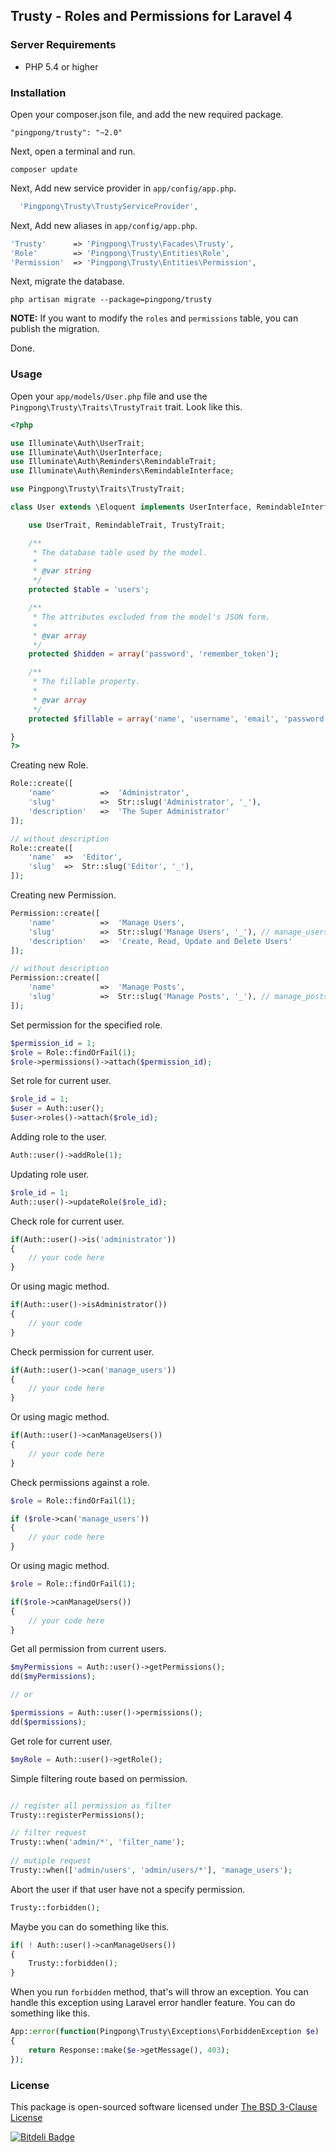 ## Trusty - Roles and Permissions for Laravel 4

### Server Requirements

- PHP 5.4 or higher

### Installation

Open your composer.json file, and add the new required package.
```
"pingpong/trusty": "~2.0" 
```
Next, open a terminal and run.
```
composer update 
```

Next, Add new service provider in `app/config/app.php`.

```php
  'Pingpong\Trusty\TrustyServiceProvider',
```

Next, Add new aliases in `app/config/app.php`.

```php
'Trusty'      => 'Pingpong\Trusty\Facades\Trusty',
'Role'		  => 'Pingpong\Trusty\Entities\Role',
'Permission'  => 'Pingpong\Trusty\Entities\Permission',
```

Next, migrate the database.
```
php artisan migrate --package=pingpong/trusty
```

**NOTE:** If you want to modify the `roles` and `permissions` table, you can publish the migration.

Done.

### Usage

Open your `app/models/User.php` file and use the `Pingpong\Trusty\Traits\TrustyTrait` trait. Look like this.

```php
<?php

use Illuminate\Auth\UserTrait;
use Illuminate\Auth\UserInterface;
use Illuminate\Auth\Reminders\RemindableTrait;
use Illuminate\Auth\Reminders\RemindableInterface;

use Pingpong\Trusty\Traits\TrustyTrait;

class User extends \Eloquent implements UserInterface, RemindableInterface {

	use UserTrait, RemindableTrait, TrustyTrait;

	/**
	 * The database table used by the model.
	 *
	 * @var string
	 */
	protected $table = 'users';

	/**
	 * The attributes excluded from the model's JSON form.
	 *
	 * @var array
	 */
	protected $hidden = array('password', 'remember_token');

	/**
	 * The fillable property.
	 * 	
	 * @var array
	 */
	protected $fillable = array('name', 'username', 'email', 'password', 'status', 'remember_token');

}
?>
```

Creating new Role.
```php
Role::create([
	'name'			=>	'Administrator',
	'slug'			=>	Str::slug('Administrator', '_'),
	'description'	=>	'The Super Administrator'
]);

// without description
Role::create([
	'name'	=>	'Editor',
	'slug'	=>	Str::slug('Editor', '_'),
]);
```

Creating new Permission.

```php
Permission::create([
	'name'			=>	'Manage Users',
 	'slug'			=>	Str::slug('Manage Users', '_'), // manage_users
 	'description'	=>	'Create, Read, Update and Delete Users'
]);

// without description
Permission::create([
	'name'			=>	'Manage Posts',
 	'slug'			=>	Str::slug('Manage Posts', '_'), // manage_posts
]);
```

Set permission for the specified role.

```php
$permission_id = 1;
$role = Role::findOrFail(1);
$role->permissions()->attach($permission_id);
```

Set role for current user.
```php
$role_id = 1;
$user = Auth::user();
$user->roles()->attach($role_id);
```

Adding role to the user.
```php
Auth::user()->addRole(1);
```

Updating role user.
```php
$role_id = 1;
Auth::user()->updateRole($role_id);
```

Check role for current user.
```php
if(Auth::user()->is('administrator'))
{
	// your code here
}
```

Or using magic method.
```php
if(Auth::user()->isAdministrator())
{
	// your code
}
```

Check permission for current user.
```php
if(Auth::user()->can('manage_users'))
{
	// your code here
}
```

Or using magic method.
```php
if(Auth::user()->canManageUsers())
{
	// your code here
}
```

Check permissions against a role.
```php
$role = Role::findOrFail(1);

if ($role->can('manage_users'))
{
	// your code here
}
```

Or using magic method.
```php
$role = Role::findOrFail(1);

if($role->canManageUsers())
{
	// your code here
}
```

Get all permission from current users.
```php
$myPermissions = Auth::user()->getPermissions();
dd($myPermissions);

// or 

$permissions = Auth::user()->permissions();
dd($permissions);
```

Get role for current user.
```php
$myRole = Auth::user()->getRole();
```

Simple filtering route based on permission.
```php

// register all permission as filter
Trusty::registerPermissions();

// filter request 
Trusty::when('admin/*', 'filter_name');
 
// mutiple request 
Trusty::when(['admin/users', 'admin/users/*'], 'manage_users');
```

Abort the user if that user have not a specify permission.
```php
Trusty::forbidden();
```

Maybe you can do something like this.
```php
if( ! Auth::user()->canManageUsers())
{
	Trusty::forbidden();
}
```

When you run `forbidden` method, that's will throw an exception. You can handle this exception using Laravel error handler feature. You can do something like this.

```php
App::error(function(Pingpong\Trusty\Exceptions\ForbiddenException $e)
{
	return Response::make($e->getMessage(), 403);
});
```

### License

This package is open-sourced software licensed under [The BSD 3-Clause License](http://opensource.org/licenses/BSD-3-Clause)


[![Bitdeli Badge](https://d2weczhvl823v0.cloudfront.net/pingpong-labs/trusty/trend.png)](https://bitdeli.com/free "Bitdeli Badge")


